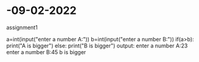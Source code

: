 # -09-02-2022
assignment1

a=int(input("enter a number A:"))
b=int(input("enter a number B:"))
if(a>b):
     print("A is bigger")
else:
         print("B is bigger")
output:
enter a number A:23
enter a number B:45
b is bigger
